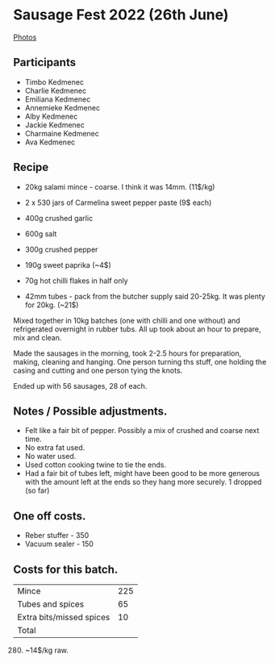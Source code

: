 # Sausage Fest 2022 (26th June)

[Photos](https://photos.app.goo.gl/er1ibk7vPQDHqpiJ9)

## Participants

* Timbo Kedmenec
* Charlie Kedmenec
* Emiliana Kedmenec
* Annemieke Kedmenec
* Alby Kedmenec
* Jackie Kedmenec
* Charmaine Kedmenec
* Ava Kedmenec

## Recipe

* 20kg salami mince - coarse.  I think it was 14mm.  (11$/kg)

* 2 x 530 jars of Carmelina sweet pepper paste (9$ each)
* 400g crushed garlic
* 600g salt
* 300g crushed pepper
* 190g sweet paprika (~4$)
* 70g hot chilli flakes in half only
* 42mm tubes - pack from the butcher supply said 20-25kg.  It was plenty for 20kg. (~21$)

Mixed together in 10kg batches (one with chilli and one without) and refrigerated overnight in rubber tubs.  All up took about an hour to prepare, mix and clean.

Made the sausages in the morning, took 2-2.5 hours for preparation, making, cleaning and hanging.  One person turning ths stuff, one holding the casing and cutting and one person tying the knots.

Ended up with 56 sausages, 28 of each.

## Notes / Possible adjustments.

* Felt like a fair bit of pepper.  Possibly a mix of crushed and coarse next time.
* No extra fat used.
* No water used.
* Used cotton cooking twine to tie the ends.
* Had a fair bit of tubes left, might have been good to be more generous with the amount left at the ends so they hang more securely.  1 dropped (so far)

## One off costs.
*  Reber stuffer - 350
*  Vacuum sealer - 150

## Costs for this batch.

|   |   |
|---|---|
| Mince  | 225  |
| Tubes and spices  |  65 |
| Extra bits/missed spices  | 10  |
| Total |

280.  ~14$/kg raw.
